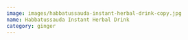 ```yaml
---
image: images/habbatussauda-instant-herbal-drink-copy.jpg
name: Habbatussauda Instant Herbal Drink
category: ginger
---
```

